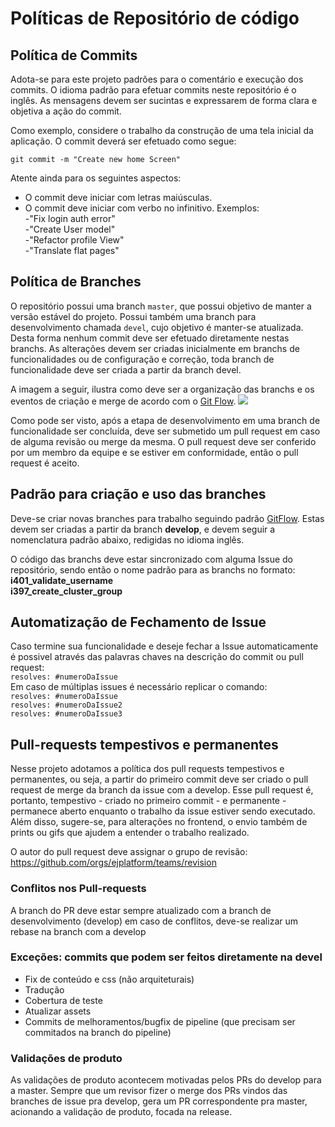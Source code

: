 # Políticas de Repositório de código
## Política de Commits
Adota-se para este projeto padrões para o comentário e execução dos commits. O idioma padrão para efetuar commits neste repositório é o inglês. As mensagens devem ser sucintas e expressarem de forma clara e objetiva a ação do commit.

Como exemplo, considere o trabalho da construção de uma tela inicial da aplicação. O commit deverá ser efetuado como segue:
```
git commit -m "Create new home Screen"
```

Atente ainda para os seguintes aspectos:
* O commit deve iniciar com letras maiúsculas.
* O commit deve iniciar com verbo no infinitivo.
Exemplos:  
-"Fix login auth error"  
-"Create User model"  
-"Refactor profile View"  
-"Translate flat pages"

## Política de Branches
O repositório possui uma branch `master`, que possui objetivo de manter a versão estável do projeto.
Possui também uma branch para desenvolvimento chamada `devel`, cujo objetivo é manter-se atualizada.
Desta forma nenhum commit deve ser efetuado diretamente nestas branchs. As alterações devem ser criadas inicialmente em branchs de funcionalidades ou de configuração e correção, toda branch de funcionalidade deve ser criada a partir da branch devel. 

A imagem a seguir, ilustra como deve ser a organização das branchs e os eventos de criação e merge de acordo com o [Git Flow](https://leanpub.com/git-flow/read).
![](https://leanpub.com/site_images/git-flow/git-workflow-release-cycle-2feature.png)

Como pode ser visto, após a etapa de desenvolvimento em uma branch de funcionalidade ser concluída, deve ser submetido um pull request em caso de alguma revisão ou merge da mesma. O pull request deve ser conferido por um membro da equipe e se estiver em conformidade, então o pull request é aceito. 

## Padrão para criação e uso das branches
Deve-se criar novas branches para trabalho seguindo padrão [GitFlow](https://datasift.github.io/gitflow/IntroducingGitFlow.html). Estas devem ser criadas a partir da branch __develop__, e devem seguir a nomenclatura padrão abaixo, redigidas no idioma inglês. 

O código das branchs deve estar sincronizado com alguma Issue do repositório, sendo então o nome padrão para as branchs no formato:  
__i401_validate_username__  
__i397_create_cluster_group__

## Automatização de Fechamento de Issue
Caso termine sua funcionalidade e deseje fechar a Issue automaticamente é possivel através das palavras chaves na descrição do commit ou pull request:  
`resolves: #numeroDaIssue`  
Em caso de múltiplas issues é necessário replicar o comando:  
`resolves: #numeroDaIssue`  
`resolves: #numeroDaIssue2`  
`resolves: #numeroDaIssue3`  

## Pull-requests tempestivos e permanentes
Nesse projeto adotamos a política dos pull requests tempestivos e permanentes, ou seja, a partir do primeiro commit deve ser criado o pull request de merge da branch da issue com a develop. Esse pull request é, portanto, tempestivo - criado no primeiro commit - e permanente - permanece aberto enquanto o trabalho da issue estiver sendo executado. Além disso, sugere-se, para alterações no frontend, o envio também de prints ou gifs que ajudem a entender o trabalho realizado.

O autor do pull request deve assignar o grupo de revisão: https://github.com/orgs/ejplatform/teams/revision

### Conflitos nos Pull-requests

A branch do PR deve estar sempre atualizado com a branch de desenvolvimento (develop) em caso de conflitos, deve-se realizar um rebase na branch com a develop

### Exceções: commits que podem ser feitos diretamente na devel
- Fix de conteúdo e css (não arquiteturais)
- Tradução
- Cobertura de teste
- Atualizar assets
- Commits de melhoramentos/bugfix de pipeline (que precisam ser commitados na branch do pipeline)

### Validações de produto
As validações de produto acontecem motivadas pelos PRs do develop para a master. Sempre que um revisor fizer o merge dos PRs vindos das branches de issue pra develop, gera um PR correspondente pra master, acionando a validação de produto, focada na release.


